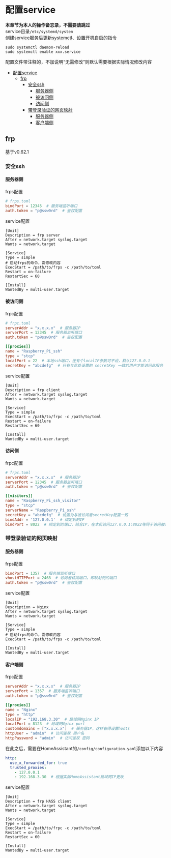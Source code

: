 # 配置service
**本章节为本人的操作备忘录，不需要请跳过**  
service目录`/etc/systemd/system`  
创建service服务后更新systemctl、设置开机自启的指令
```shell
sudo systemctl daemon-reload
sudo systemctl enable xxx.service
```
配置文件带注释的，不加说明“无需修改”则默认需要根据实际情况修改内容

<!-- TOC -->
* [配置service](#配置service)
  * [frp](#frp)
    * [安全ssh](#安全ssh)
      * [服务器侧](#服务器侧)
      * [被访问侧](#被访问侧)
      * [访问侧](#访问侧)
    * [带登录验证的网页映射](#带登录验证的网页映射)
      * [服务器侧](#服务器侧-1)
      * [客户端侧](#客户端侧)
<!-- TOC -->


## frp
基于v0.62.1
### 安全ssh
#### 服务器侧
frps配置
```toml
# frps.toml
bindPort = 12345  # 服务端监听端口
auth.token = "p@ssw0rd"  # 鉴权配置
```
service配置
```text
[Unit]
Description = frp server
After = network.target syslog.target
Wants = network.target

[Service]
Type = simple
# 启动frps的命令，需修改内容
ExecStart = /path/to/frps -c /path/to/toml
Restart = on-failure
RestartSec = 60

[Install]
WantedBy = multi-user.target
```
#### 被访问侧
frpc配置
```toml
# frpc.toml
serverAddr = "x.x.x.x"  # 服务器IP
serverPort = 12345  # 服务器监听端口
auth.token = "p@ssw0rd"  # 鉴权配置

[[proxies]]
name = "Raspberry_Pi_ssh"
type = "stcp"
localPort = 22  # 本地ssh端口，还有个localIP参数可不设，默认127.0.0.1
secretKey = "abcdefg"  # 只有与此处设置的 secretKey 一致的用户才能访问此服务
```
service配置
```text
[Unit]
Description = frp client
After = network.target syslog.target
Wants = network.target

[Service]
Type = simple
ExecStart = /path/to/frpc -c /path/to/toml
Restart = on-failure
RestartSec = 60

[Install]
WantedBy = multi-user.target
```
#### 访问侧
frpc配置
```toml
# frpc.toml
serverAddr = "x.x.x.x"  # 服务器IP
serverPort = 12345  # 服务器监听端口
auth.token = "p@ssw0rd"  # 鉴权配置

[[visitors]]
name = "Raspberry_Pi_ssh_visitor"
type = "stcp"
serverName = "Raspberry_Pi_ssh"
secretKey = "abcdefg"  # 设置为与被访问者secretKey配置一致
bindAddr = '127.0.0.1'  # 绑定到的IP
bindPort = 8022  # 绑定到的端口，结合IP，在本机访问127.0.0.1:8022等同于访问被访问者给定端口
```
### 带登录验证的网页映射
#### 服务器侧
frps配置
```toml
bindPort = 1357  # 服务端监听端口
vhostHTTPPort = 2468  # 访问者访问端口，即映射到的端口
auth.token = "p@ssw0rd"  # 鉴权配置
```
service配置
```text
[Unit]
Description = Nginx
After = network.target syslog.target
Wants = network.target

[Service]
Type = simple
# 启动frps的命令，需修改内容
ExecStart = /path/to/frps -c /path/to/toml

[Install]
WantedBy = multi-user.target
```
#### 客户端侧
frpc配置
```toml
serverAddr = "x.x.x.x"  # 服务器IP
serverPort = 1357  # 服务端监听端口
auth.token = "p@ssw0rd"  # 鉴权配置

[[proxies]]
name = "Nginx"
type = "http"
localIP = "192.168.3.30"  # 局域网Nginx IP
localPort = 8123  # 局域网Nginx port
customdomains = ["x.x.x.x"]  # 服务器IP，这样省得设置hosts
httpUser = "admin"  # 访问鉴权 用户名
httpPassword = "admin"  # 访问鉴权 密码
```
在此之后，需要在HomeAssistant的`/config/configuration.yaml`添加以下内容
```yaml
http:
  use_x_forwarded_for: true
  trusted_proxies:
    - 127.0.0.1
    - 192.168.3.30  # 根据实际HomeAssistant局域网IP更改
```
  
service配置
```text
[Unit]
Description = frp HASS client
After = network.target syslog.target
Wants = network.target

[Service]
Type = simple
ExecStart = /path/to/frpc -c /path/to/toml
Restart = on-failure
RestartSec = 60

[Install]
WantedBy = multi-user.target
```
